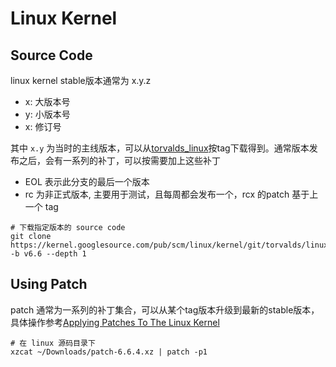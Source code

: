 # Linux Kernel

## Source Code

linux kernel stable版本通常为 x.y.z
- x: 大版本号
- y: 小版本号
- x: 修订号
  
其中 `x.y` 为当时的主线版本，可以从[torvalds_linux](https://git.kernel.org/pub/scm/linux/kernel/git/torvalds/linux.git/refs/)按tag下载得到。通常版本发布之后，会有一系列的补丁，可以按需要加上这些补丁
- EOL 表示此分支的最后一个版本
- rc 为非正式版本, 主要用于测试，且每周都会发布一个，rcx 的patch 基于上一个 tag

```shell
# 下载指定版本的 source code
git clone https://kernel.googlesource.com/pub/scm/linux/kernel/git/torvalds/linux.git -b v6.6 --depth 1
```

## Using Patch

patch 通常为一系列的补丁集合，可以从某个tag版本升级到最新的stable版本，具体操作参考[Applying Patches To The Linux Kernel](https://docs.kernel.org/process/applying-patches.html)

```shell
# 在 linux 源码目录下
xzcat ~/Downloads/patch-6.6.4.xz | patch -p1
```